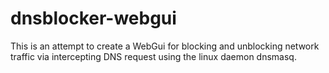 # dnsblocker-webgui
This is an attempt to create a WebGui for blocking and unblocking network traffic via intercepting DNS request using the linux daemon dnsmasq.

